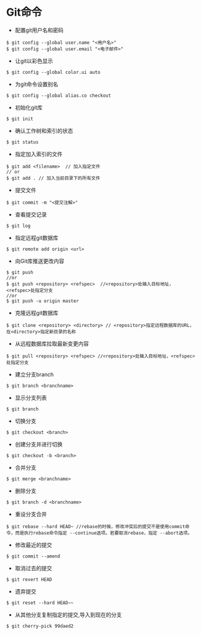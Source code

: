 # Git命令

- 配置git用户名和密码

```
$ git config --global user.name "<用户名>"
$ git config --global user.email "<电子邮件>"
```

- 让git以彩色显示

```
$ git config --global color.ui auto 
```

- 为git命令设置别名

```
$ git config --global alias.co checkout
```

- 初始化git库

```
$ git init
```

- 确认工作树和索引的状态

```
$ git status
```

- 指定加入索引的文件

```
$ git add <filename>  // 加入指定文件
// or
$ git add . // 加入当前目录下的所有文件
```

- 提交文件

```
$ git commit -m "<提交注解>"
```

- 查看提交记录

```
$ git log
```

- 指定远程git数据库

```
$ git remote add origin <url>
```


- 向Git库推送更改内容

```
$ git push
//or
$ git push <repository> <refspec>  //<repository>处输入目标地址，<refspec>处指定分支
//or
$ git push -u origin master
```

- 克隆远程git数据库

```
$ git clone <repository> <directory> // <repository>指定远程数据库的URL，在<directory>指定新目录的名称
```

- 从远程数据库拉取最新变更内容

```
$ git pull <repository> <refspec> //<repository>处输入目标地址，<refspec>处指定分支
```

- 建立分支branch

```
$ git branch <branchname>
```

- 显示分支列表

```
$ git branch
```

- 切换分支

```
$ git checkout <branch>
```

- 创建分支并进行切换

```
$ git checkout -b <branch>
```

- 合并分支

```
$ git merge <branchname>
```

- 删除分支

```
$ git branch -d <branchname>
```

- 重设分支合并

```
$ git rebase --hard HEAD~ //rebase的时候，修改冲突后的提交不是使用commit命令，而是执行rebase命令指定 --continue选项。若要取消rebase，指定 --abort选项。
```

- 修改最近的提交

```
$ git commit --amend
```

- 取消过去的提交

```
$ git revert HEAD
```

- 遗弃提交

```
$ git reset --hard HEAD~~
```

- 从其他分支复制指定的提交,导入到现在的分支

```
$ git cherry-pick 99daed2
```


